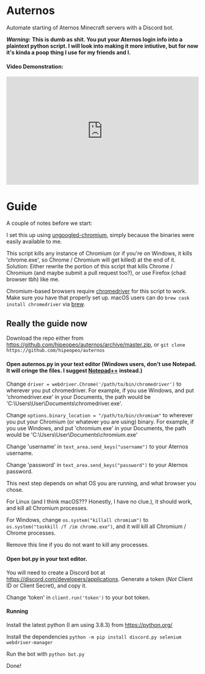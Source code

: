 # Auternos
Automate starting of Aternos Minecraft servers with a Discord bot.

***Warning:*** **This is dumb as shit. You put your Aternos login info into a plaintext python script. I will look into making it more intiutive, but for now it's kinda a poop thing I use for my friends and I.**

#### Video Demonstration:
<div style="left: 0; width: 100%; height: 0; position: relative; padding-bottom: 56.2061%;"><iframe src="https://streamable.com/o/2s87xi" style="border: 0; top: 0; left: 0; width: 100%; height: 100%; position: absolute;" allowfullscreen scrolling="no" allow="encrypted-media"></iframe></div>

# Guide
A couple of notes before we start:

I set this up using [ungoogled-chromium](https://ungoogled-software.github.io/ungoogled-chromium-binaries/), simply because the binaries were easily available to me.

This script kills any instance of Chromium (or if you're on Windows, it kills 'chrome.exe', so Chrome / Chromium will get killed) at the end of it. Solution: Either rewrite the portion of this script that kills Chrome / Chromium (and maybe submit a pull request too?), or use Firefox (chad browser tbh) like me.

Chromium-based browsers require [chromedriver](https://sites.google.com/a/chromium.org/chromedriver/) for this script to work. Make sure you have that properly set up. macOS users can do 
`brew cask install chromedriver` via [brew](https://brew.sh/).

## Really the guide now

Download the repo either from https://github.com/hipeopeo/auternos/archive/master.zip, or
`git clone https://github.com/hipeopeo/auternos`

#### Open auternos.py in your text editor (Windows users, don't use Notepad. It will cringe the files. I suggest [Notepad++](https://notepad-plus-plus.org/) instead.)

Change `driver = webdriver.Chrome('/path/to/bin/chromedriver')` to wherever you put chromedriver. For example, if you use Windows, and put 'chromedriver.exe' in your Documents, the path would be 'C:\Users\User\Documents\chromedriver.exe'.

Change `options.binary_location = "/path/to/bin/chromium"` to wherever you put your Chromium (or whatever you are using) binary. For example, if you use Windows, and put 'chromium.exe' in your Documents, the path would be 'C:\Users\User\Documents\chromium.exe'

Change 'username' in `text_area.send_keys("username")` to your Aternos username.

Change 'password' in `text_area.send_keys("password")` to your Aternos password.

This next step depends on what OS you are running, and what browser you chose.

For Linux (and I think macOS??? Honestly, I have no clue.), it should work, and kill all Chromium processes.

For Windows, change `os.system("killall chromium")` to `os.system("taskkill /f /im chrome.exe")`, and it will kill all Chromium / Chrome processes.

Remove this line if you do not want to kill any processes.

#### Open bot.py in your text editor.

You will need to create a Discord bot at https://discord.com/developers/applications. Generate a token (*Not* Client ID or Client Secret), and copy it.

Change 'token' in `client.run('token')` to your bot token.

#### Running

Install the latest python (I am using 3.8.3) from  https://python.org/

Install the dependencies `python -m pip install discord.py selenium webdriver-manager`

Run the bot with `python bot.py`

Done!
